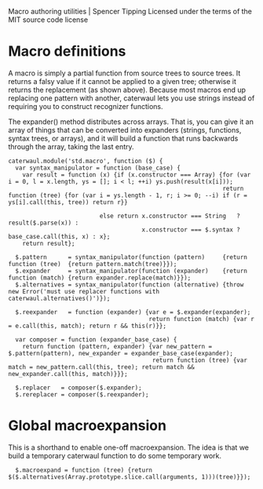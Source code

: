 Macro authoring utilities | Spencer Tipping
Licensed under the terms of the MIT source code license

# Macro definitions

A macro is simply a partial function from source trees to source trees. It returns a falsy value if it cannot be applied to a given tree; otherwise it returns the replacement (as shown
above). Because most macros end up replacing one pattern with another, caterwaul lets you use strings instead of requiring you to construct recognizer functions.

The expander() method distributes across arrays. That is, you can give it an array of things that can be converted into expanders (strings, functions, syntax trees, or arrays), and it will
build a function that runs backwards through the array, taking the last entry.

    caterwaul.module('std.macro', function ($) {
      var syntax_manipulator = function (base_case) {
        var result = function (x) {if (x.constructor === Array) {for (var i = 0, l = x.length, ys = []; i < l; ++i) ys.push(result(x[i]));
                                                                 return function (tree) {for (var i = ys.length - 1, r; i >= 0; --i) if (r = ys[i].call(this, tree)) return r}}

                              else return x.constructor === String   ? result($.parse(x)) :
                                          x.constructor === $.syntax ? base_case.call(this, x) : x};
        return result};

      $.pattern      = syntax_manipulator(function (pattern)     {return function (tree)  {return pattern.match(tree)}});
      $.expander     = syntax_manipulator(function (expander)    {return function (match) {return expander.replace(match)}});
      $.alternatives = syntax_manipulator(function (alternative) {throw new Error('must use replacer functions with caterwaul.alternatives()')});

      $.reexpander   = function (expander) {var e = $.expander(expander);
                                            return function (match) {var r = e.call(this, match); return r && this(r)}};

      var composer = function (expander_base_case) {
        return function (pattern, expander) {var new_pattern = $.pattern(pattern), new_expander = expander_base_case(expander);
                                             return function (tree) {var match = new_pattern.call(this, tree); return match && new_expander.call(this, match)}}};

      $.replacer   = composer($.expander);
      $.rereplacer = composer($.reexpander);

# Global macroexpansion

This is a shorthand to enable one-off macroexpansion. The idea is that we build a temporary caterwaul function to do some temporary work.

      $.macroexpand = function (tree) {return $($.alternatives(Array.prototype.slice.call(arguments, 1)))(tree)}});